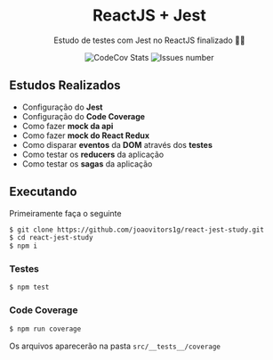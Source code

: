<h1 align="center">
  ReactJS + Jest
</h1>

<p align="center">
  Estudo de testes com Jest no ReactJS finalizado 💪🏻
</p>

<p align="center">

  <img alt="CodeCov Stats" src="https://codecov.io/gh/joaovitors1g/react-jest-study/branch/master/graph/badge.svg">

  <img alt="Issues number" src="https://img.shields.io/github/issues/joaovitors1g/react-jest-study">
</p>

## Estudos Realizados

- Configuração do **Jest**
- Configuração do **Code Coverage**
- Como fazer **mock da api**
- Como fazer **mock do React Redux**
- Como disparar **eventos** da **DOM** através dos **testes**
- Como testar os **reducers** da aplicação
- Como testar os **sagas** da aplicação

## Executando

Primeiramente faça o seguinte

```bash
$ git clone https://github.com/joaovitors1g/react-jest-study.git
$ cd react-jest-study
$ npm i
```

### Testes

```bash
$ npm test
```

### Code Coverage

```bash
$ npm run coverage
```

Os arquivos aparecerão na pasta `src/__tests__/coverage`
